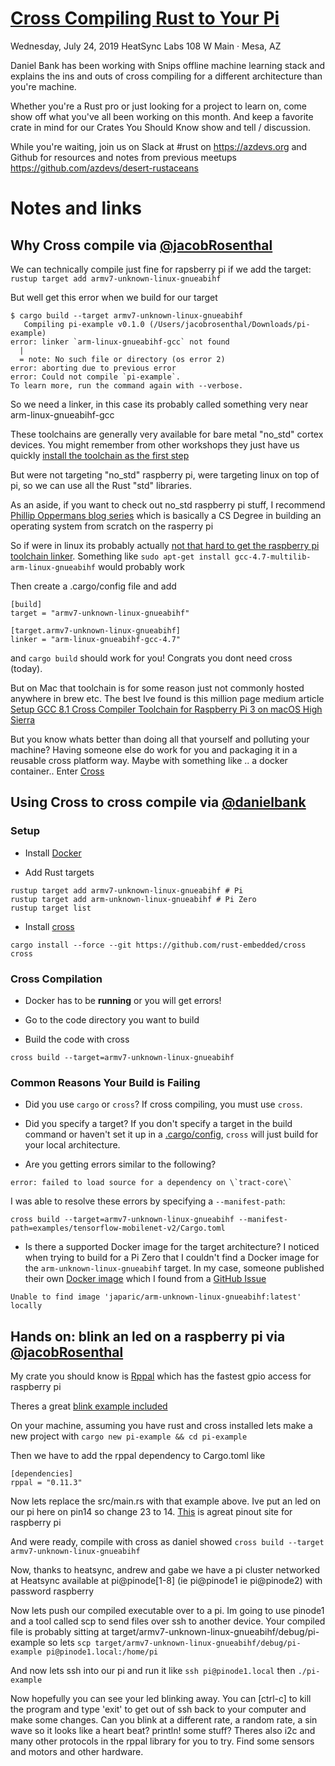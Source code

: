# [Cross Compiling Rust to Your Pi](https://www.meetup.com/Desert-Rustaceans/events/lftjxqyzkbgc//)

Wednesday, July 24, 2019 HeatSync Labs 108 W Main · Mesa, AZ

Daniel Bank has been working with Snips offline machine learning stack and explains the ins and outs of cross compiling for a different architecture than you're machine.

Whether you're a Rust pro or just looking for a project to learn on, come show off what you've all been working on this month. And keep a favorite crate in mind for our Crates You Should Know show and tell / discussion.

While you're waiting, join us on Slack at #rust on https://azdevs.org and Github for resources and notes from previous meetups https://github.com/azdevs/desert-rustaceans

# Notes and links

## Why Cross compile via [@jacobRosenthal](https://github.com/jacobRosenthal)

We can technically compile just fine for rapsberry pi if we add the target:
`rustup target add armv7-unknown-linux-gnueabihf`

But well get this error when we build for our target

```
$ cargo build --target armv7-unknown-linux-gnueabihf
   Compiling pi-example v0.1.0 (/Users/jacobrosenthal/Downloads/pi-example)
error: linker `arm-linux-gnueabihf-gcc` not found
  |
  = note: No such file or directory (os error 2)
error: aborting due to previous error
error: Could not compile `pi-example`.
To learn more, run the command again with --verbose.
```

So we need a linker, in this case its probably called something very near arm-linux-gnueabihf-gcc

These toolchains are generally very available for bare metal "no_std" cortex devices. You might remember from other workshops they just have us quickly [install the toolchain as the first step](https://rust-embedded.github.io/book/intro/install/macos.html)

But were not targeting "no_std" raspberry pi, were targeting linux on top of pi, so we can use all the Rust "std" libraries.

As an aside, if you want to check out no_std raspberry pi stuff, I recommend [Phillip Oppermans blog series](http://os.phil-opp.com) which is basically a CS Degree in building an operating system from scratch on the rasperry pi

So if were in linux its probably actually [not that hard to get the raspberry pi toolchain linker](https://hackernoon.com/compiling-rust-for-the-raspberry-pi-49fdcd7df658). Something like `sudo apt-get install gcc-4.7-multilib-arm-linux-gnueabihf` would probably work

Then create a .cargo/config file and add

```
[build]
target = "armv7-unknown-linux-gnueabihf"

[target.armv7-unknown-linux-gnueabihf]
linker = "arm-linux-gnueabihf-gcc-4.7"
```

and `cargo build` should work for you! Congrats you dont need cross (today).

But on Mac that toolchain is for some reason just not commonly hosted anywhere in brew etc. The best Ive found is this million page medium article [Setup GCC 8.1 Cross Compiler Toolchain for Raspberry Pi 3 on macOS High Sierra](https://medium.com/coinmonks/setup-gcc-8-1-cross-compiler-toolchain-for-raspberry-pi-3-on-macos-high-sierra-cb3fc8b6443e)

But you know whats better than doing all that yourself and polluting your machine? Having someone else do work for you and packaging it in a reusable cross platform way. Maybe with something like .. a docker container.. Enter [Cross](https://github.com/rust-embedded/cross)

## Using Cross to cross compile via [@danielbank](https://github.com/danielbank)

### Setup

-   Install [Docker](https://www.docker.com/get-started)

-   Add Rust targets

```
rustup target add armv7-unknown-linux-gnueabihf # Pi
rustup target add arm-unknown-linux-gnueabihf # Pi Zero
rustup target list
```

-   Install [cross](https://github.com/rust-embedded/cross)

```
cargo install --force --git https://github.com/rust-embedded/cross cross
```

### Cross Compilation

-   Docker has to be **running** or you will get errors!

-   Go to the code directory you want to build

-   Build the code with cross

```
cross build --target=armv7-unknown-linux-gnueabihf
```

### Common Reasons Your Build is Failing

-   Did you use `cargo` or `cross`? If cross compiling, you must use `cross`.

-   Did you specify a target? If you don't specify a target in the build command or haven't set it up in a [.cargo/config](https://doc.rust-lang.org/cargo/reference/config.html), `cross` will just build for your local architecture.

-   Are you getting errors similar to the following?

```
error: failed to load source for a dependency on \`tract-core\`
```

I was able to resolve these errors by specifying a `--manifest-path`:

```
cross build --target=armv7-unknown-linux-gnueabihf --manifest-path=examples/tensorflow-mobilenet-v2/Cargo.toml
```

-   Is there a supported Docker image for the target architecture? I noticed when trying to build for a Pi Zero that I couldn't find a Docker image for the `arm-unknown-linux-gnueabihf` target. In my case, someone published their own [Docker image](https://hub.docker.com/r/rustreleaser/cross) which I found from a [GitHub Issue](https://github.com/rust-embedded/cross/issues/261)

```
Unable to find image 'japaric/arm-unknown-linux-gnueabihf:latest' locally
```

## Hands on: blink an led on a raspberry pi via [@jacobRosenthal](https://github.com/jacobRosenthal)

My crate you should know is [Rppal](https://github.com/golemparts/rppal) which has the fastest gpio access for raspberry pi

Theres a great [blink example included](https://github.com/golemparts/rppal/blob/b03a7b3c42c8c81c3222823266534c5554fe5843/examples/gpio_blinkled.rs)

On your machine, assuming you have rust and cross installed lets make a new project with `cargo new pi-example && cd pi-example`

Then we have to add the rppal dependency to Cargo.toml like

```
[dependencies]
rppal = "0.11.3"
```

Now lets replace the src/main.rs with that example above. Ive put an led on our pi here on pin14 so change 23 to 14. [This](https://pinout.xyz) is agreat pinout site for raspberry pi

And were ready, compile with cross as daniel showed `cross build --target armv7-unknown-linux-gnueabihf`

Now, thanks to heatsync, andrew and gabe we have a pi cluster networked at Heatsync available at pi@pinode[1-8] (ie pi@pinode1 ie pi@pinode2) with password raspberry

Now lets push our compiled executable over to a pi. Im going to use pinode1 and a tool called scp to send files over ssh to another device. Your compiled file is probably sitting at target/armv7-unknown-linux-gnueabihf/debug/pi-example so lets `scp target/armv7-unknown-linux-gnueabihf/debug/pi-example pi@pinode1.local:/home/pi`

And now lets ssh into our pi and run it like `ssh pi@pinode1.local` then `./pi-example`

Now hopefully you can see your led blinking away. You can [ctrl-c] to kill the program and type 'exit' to get out of ssh back to your computer and make some changes. Can you blink at a different rate, a random rate, a sin wave so it looks like a heart beat? println! some stuff? Theres also i2c and many other protocols in the rppal library for you to try. Find some sensors and motors and other hardware.
